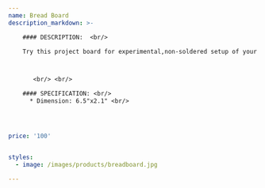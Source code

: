 ```yaml
---
name: Bread Board
description_markdown: >-

    #### DESCRIPTION:  <br/>

    Try this project board for experimental,non-soldered setup of your electronic circuits.



       <br/> <br/>

    #### SPECIFICATION: <br/>
      * Dimension: 6.5"x2.1" <br/>




price: '100'


styles:
  - image: /images/products/breadboard.jpg

---
```

